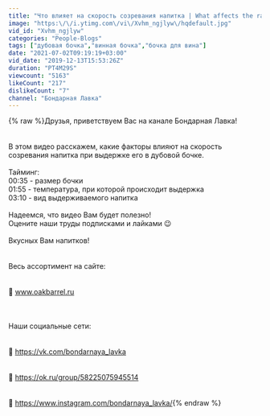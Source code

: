 ```yaml
---
title: "Что влияет на скорость созревания напитка | What affects the rate of maturation of a drink"
image: "https:\/\/i.ytimg.com\/vi\/Xvhm_ngjlyw\/hqdefault.jpg"
vid_id: "Xvhm_ngjlyw"
categories: "People-Blogs"
tags: ["дубовая бочка","винная бочка","бочка для вина"]
date: "2021-07-02T09:19:19+03:00"
vid_date: "2019-12-13T15:53:26Z"
duration: "PT4M29S"
viewcount: "5163"
likeCount: "217"
dislikeCount: "7"
channel: "Бондарная Лавка"
---
```

{% raw %}Друзья, приветствуем Вас на канале Бондарная Лавка!<br /><br /><br />В этом видео расскажем, какие факторы влияют на скорость созревания напитка при выдержке его в дубовой бочке.<br /><br />Тайминг:<br />00:35 - размер бочки<br />01:55 - температура, при которой происходит выдержка<br />03:10 - вид выдерживаемого напитка<br /><br />Надеемся, что видео Вам будет полезно! <br />Оцените наши труды подписками и лайками 😉<br /> <br />Вкусных Вам напитков! <br /><br /><br />Весь ассортимент на сайте: <br /><br /><br />📌 www.oakbarrel.ru <br /><br /><br /><br />Наши социальные сети: <br /><br /><br />📌 <a rel="nofollow" target="blank" href="https://vk.com/bondarnaya_lavka">https://vk.com/bondarnaya_lavka</a> <br /><br /><br />📌 <a rel="nofollow" target="blank" href="https://ok.ru/group/58225075945514">https://ok.ru/group/58225075945514</a> <br /><br /><br />📌 <a rel="nofollow" target="blank" href="https://www.instagram.com/bondarnaya_lavka/">https://www.instagram.com/bondarnaya_lavka/</a>{% endraw %}
